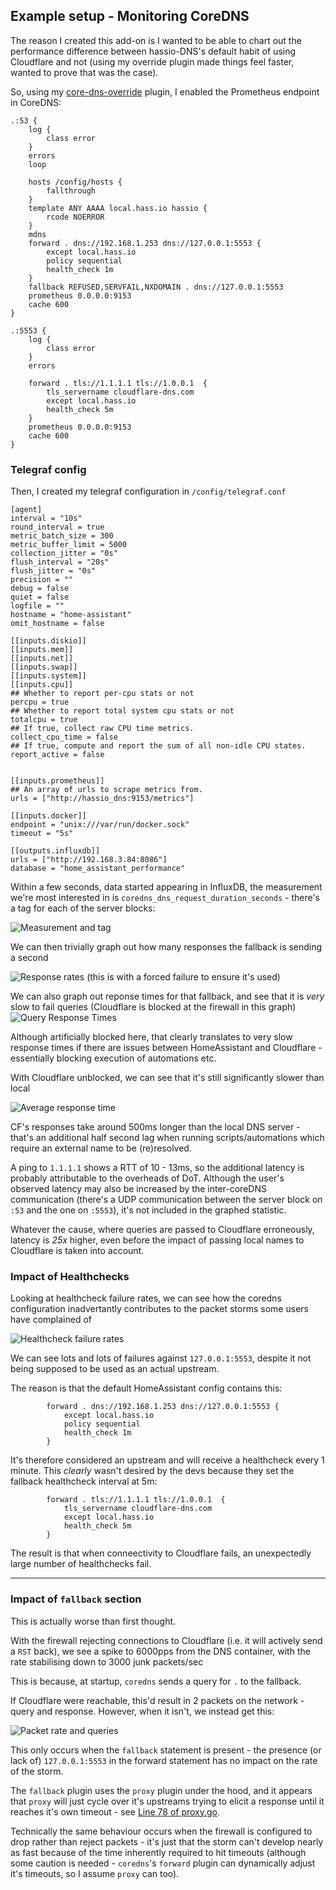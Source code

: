 ## Example setup - Monitoring CoreDNS


The reason I created this add-on is I wanted to be able to chart out the performance difference between hassio-DNS's default habit of using Cloudflare and not (using my override plugin made things feel faster, wanted to prove that was the case).

So, using my [core-dns-override](https://github.com/bentasker/HomeAssistantAddons/tree/master/core-dns-override) plugin, I enabled the Prometheus endpoint in CoreDNS:

    .:53 {
        log {
            class error
        }
        errors
        loop

        hosts /config/hosts {
            fallthrough
        }
        template ANY AAAA local.hass.io hassio {
            rcode NOERROR
        }
        mdns
        forward . dns://192.168.1.253 dns://127.0.0.1:5553 {
            except local.hass.io
            policy sequential
            health_check 1m
        }
        fallback REFUSED,SERVFAIL,NXDOMAIN . dns://127.0.0.1:5553
        prometheus 0.0.0.0:9153
        cache 600
    }

    .:5553 {
        log {
            class error
        }
        errors

        forward . tls://1.1.1.1 tls://1.0.0.1  {
            tls_servername cloudflare-dns.com
            except local.hass.io
            health_check 5m
        }
        prometheus 0.0.0.0:9153
        cache 600
    }

    
### Telegraf config

Then, I created my telegraf configuration in `/config/telegraf.conf`

    [agent]
    interval = "10s"
    round_interval = true
    metric_batch_size = 300
    metric_buffer_limit = 5000
    collection_jitter = "0s"
    flush_interval = "20s"
    flush_jitter = "0s"
    precision = ""
    debug = false
    quiet = false
    logfile = ""
    hostname = "home-assistant"
    omit_hostname = false

    [[inputs.diskio]]
    [[inputs.mem]]
    [[inputs.net]]
    [[inputs.swap]]
    [[inputs.system]]
    [[inputs.cpu]]
    ## Whether to report per-cpu stats or not
    percpu = true
    ## Whether to report total system cpu stats or not
    totalcpu = true
    ## If true, collect raw CPU time metrics.
    collect_cpu_time = false
    ## If true, compute and report the sum of all non-idle CPU states.
    report_active = false

    
    [[inputs.prometheus]]
    ## An array of urls to scrape metrics from.
    urls = ["http://hassio_dns:9153/metrics"]  

    [[inputs.docker]]
    endpoint = "unix:///var/run/docker.sock"
    timeout = "5s"
        
    [[outputs.influxdb]]
    urls = ["http://192.168.3.84:8086"]
    database = "home_assistant_performance"

Within a few seconds, data started appearing in InfluxDB, the measurement we're most interested in is `coredns_dns_request_duration_seconds` - there's a tag for each of the server blocks:

![Measurement and tag](imgs/Screenshot_20211106_124408.png)

We can then trivially graph out how many responses the fallback is sending a second

![Response rates](imgs/Screenshot_20211106_124841.png)
(this is with a forced failure to ensure it's used)

We can also graph out reponse times for that fallback, and see that it is *very* slow to fail queries (Cloudflare is blocked at the firewall in this graph)
![Query Response Times](imgs/Screenshot_20211106_125449.png)

Although artificially blocked here, that clearly translates to very slow response times if there are issues between HomeAssistant and Cloudflare - essentially blocking execution of automations etc.

With Cloudflare unblocked, we can see that it's still significantly slower than local

![Average response time](imgs/Screenshot_20211106_145548.png)

CF's responses take around 500ms longer than the local DNS server - that's an additional half second lag when running scripts/automations which require an external name to be (re)resolved.

A ping to `1.1.1.1` shows a RTT of 10 - 13ms, so the additional latency is probably attributable to the overheads of DoT. Although the user's observed latency may also be increased by the inter-coreDNS communication (there's a UDP communication between the server block on `:53` and the one on `:5553`), it's not included in the graphed statistic.

Whatever the cause, where queries are passed to Cloudflare erroneously, latency is *25x* higher, even before the impact of passing local names to Cloudflare is taken into account.

### Impact of Healthchecks

Looking at healthcheck failure rates, we can see how the coredns configuration inadvertantly contributes to the packet storms some users have complained of

![Healthcheck failure rates](imgs/Screenshot_20211106_150804.png)

We can see lots and lots of failures against `127.0.0.1:5553`, despite it not being supposed to be used as an actual upstream.

The reason is that the default HomeAssistant config contains this:

```
        forward . dns://192.168.1.253 dns://127.0.0.1:5553 {
            except local.hass.io
            policy sequential
            health_check 1m
        }
```

It's therefore considered an upstream and will receive a healthcheck every 1 minute. This _clearly_ wasn't desired by the devs because they set the fallback healthcheck interval at 5m:

```
        forward . tls://1.1.1.1 tls://1.0.0.1  {
            tls_servername cloudflare-dns.com
            except local.hass.io
            health_check 5m
        }
```

The result is that when conneectivity to Cloudflare fails, an unexpectedly large number of healthchecks fail.

----

### Impact of `fallback` section

This is actually worse than first thought.

With the firewall rejecting connections to Cloudflare (i.e. it will actively send a `RST` back), we see a spike to 6000pps from the DNS container, with the rate stabilising down to 3000 junk packets/sec

This is because, at startup, `coredns` sends a query for `.` to the fallback.

If Cloudflare were reachable, this'd result in 2 packets on the network - query and response. However, when it isn't, we instead get this:

![Packet rate and queries](imgs/Screenshot_20211108_195511.png)

This only occurs when the `fallback` statement is present - the presence (or lack of) `127.0.0.1:5553` in the forward statement has no impact on the rate of the storm.

The `fallback` plugin uses the `proxy` plugin under the hood, and it appears that `proxy` will just cycle over it's upstreams trying to elicit a response until it reaches it's own timeout - see [Line 78 of proxy.go](https://github.com/coredns/proxy/blob/master/proxy.go#L78).

Technically the same behaviour occurs when the firewall is configured to drop rather than reject packets - it's just that the storm can't develop nearly as fast because of the time inherently required to hit timeouts (although some caution is needed - `coredns`'s `forward` plugin can dynamically adjust it's timeouts, so I assume `proxy` can too).
